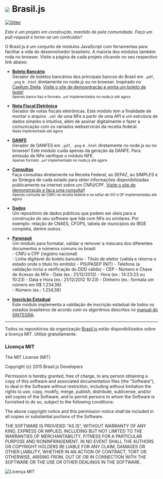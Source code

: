 ![](https://avatars.githubusercontent.com/u/9659273?v=3&s=25) Brasil.js
===================

[![Gitter](https://badges.gitter.im/Join%20Chat.svg)](https://gitter.im/brasil-js/brasil-js.github.io?utm_source=badge&utm_medium=badge&utm_campaign=pr-badge&utm_content=badge)

*Este é um projeto em construção, mantido de pela comunidade. Faça um pull-request e torne-se um contruidor!*

O Brasil.js é um conjunto de módulos JavaScript com ferramentas para facilitar a vida do desenvolvedor brasileiro. A maioria dos módulos também roda no browser. Visite a página de cada projeto clicando no seu respectivo link abaixo:

- **[Boleto Bancário](https://github.com/brasil-js/boletobancario)**   
     Gerador de boletos bancários dos principais bancos do Brasil em `.pdf`, `.png` e `.html` diretamente no node.js ou no browser. Inspirado no [Caellum Stella](https://github.com/caelum/caelum-stella). [Visite o site de demosntração e emita um boleto de teste!](http://boletobancar.io/)  
    <sub>Apenas banco itaú e formato `.pdf` implementados no node.js até agora</sub>

- **[Nota Fiscal Eletrônica](https://github.com/brasil-js/notafiscaleletronica)**  
     Gerador de notas fiscais eletrônicas. Este módulo tem a finalidade de montar o arquivo `.xml` de uma NFe a partir de uma API e um estrutura de dados simples e intuitiva, além de assinar digitalmente e fazer a comunicação com os variados webservices da receita federal.  
     <sub>Nada implementado até agora</sub>

- **[DANFE](https://github.com/brasil-js/danfe)**  
     Gerador de DANFES em `.pdf`, `.png` e `.html` diretamente no node.js ou no browser! Este módulo cuida apenas da geração da DANFE. Para emissão de NFe verifique o módulo NFE.  
     <sub>Apenas formato `.pdf` implementado no node.js até agora</sub>

- **[Consultas](https://github.com/brasil-js/consultas)**  
     Faça consultas diretamente na Receita Federal, ao SEFAZ, ao SIMPLES e ao Sintegra de cada estado para obter informações disponibilizadas publicamente na internet sobre um CNPJ/CPF. [Visite o site de demonstração e faça uma consulta!](http://brasil.gammasoft.com.br/)!    
     <sub>Apenas consulta de CNPJ na receita federal e na sefaz do GO e DF implementadas até agora</sub>

- **[Dados](https://github.com/brasil-js/dados)**  
     Um repositório de dados públicos que podem ser úteis para a construção do seu software que lida com NFe ou similares. Por exemplo: relação de CNAES, CFOPS, tabela de municípios do IBGE completa, dentre outros.  

- **[Paranauê](https://github.com/brasil-js/paranaue)**  
      Um módulo para formatar, validar e remover a máscara dos diferentes documentos e números comuns no brasil:   
      - CNPJ e CPF (registro nacional)  
      - Linha digitável do boleto bancário
      - Título de eleitor (valida e retorna o estado onde o titulo foi emitido)
      - PIS/PASEP (NIT)
      - Telefone (a validação inclui a verificação do DDD válido)
      - CEP
      - Número e Chave de Acesso da NFe
      - Data (ex.: 21/12/2012)
      - Hora (ex.: 14:23:23 ou 10:23)
      - Data e Hora (ex.: 21/12/2012 10:23)
      - Dinheiro (ex.: formata um número em R$ 1.234,56)  
      - Número (ex.: 1.234,56)

- **[Inscrição Estadual](https://github.com/brasil-js/inscricaoestadual)**  
     Este módulo implementa a validação de inscrição estadual de todos os estados brasileiros de acordo com os algoritmos descritos no [manual do SINTEGRA](http://www.sintegra.gov.br/insc_est.html).

------

Todos os repositórios da organização [Brasil.js](https://github.com/brasil-js) estão disponibilizados sobre a licença MIT. Utilize gratuitamente.


### Licença MIT

The MIT License (MIT)

Copyright (c) 2015 Brasil.js Developers

Permission is hereby granted, free of charge, to any person obtaining a copy
of this software and associated documentation files (the "Software"), to deal
in the Software without restriction, including without limitation the rights
to use, copy, modify, merge, publish, distribute, sublicense, and/or sell
copies of the Software, and to permit persons to whom the Software is
furnished to do so, subject to the following conditions:

The above copyright notice and this permission notice shall be included in
all copies or substantial portions of the Software.

THE SOFTWARE IS PROVIDED "AS IS", WITHOUT WARRANTY OF ANY KIND, EXPRESS OR
IMPLIED, INCLUDING BUT NOT LIMITED TO THE WARRANTIES OF MERCHANTABILITY,
FITNESS FOR A PARTICULAR PURPOSE AND NONINFRINGEMENT. IN NO EVENT SHALL THE
AUTHORS OR COPYRIGHT HOLDERS BE LIABLE FOR ANY CLAIM, DAMAGES OR OTHER
LIABILITY, WHETHER IN AN ACTION OF CONTRACT, TORT OR OTHERWISE, ARISING FROM,
OUT OF OR IN CONNECTION WITH THE SOFTWARE OR THE USE OR OTHER DEALINGS IN
THE SOFTWARE.

![Licença MIT](http://opensource.org/trademarks/opensource/OSI-Approved-License-100x137.png)
      
